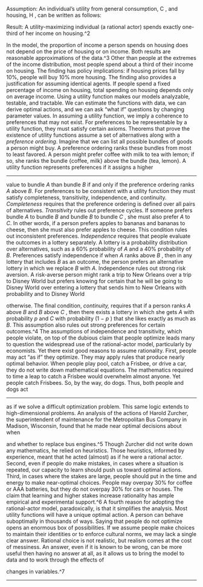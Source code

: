 Assumption: An individual’s utility from general consumption, C , and housing, H , can be written as follows: 

 Result: A utility-maximizing individual (a rational actor) spends exactly one-third of her income on housing.^2 

In the model, the proportion of income a person spends on housing does not depend on the price of housing or on income. Both results are reasonable approximations of the data.^3 Other than people at the extremes of the income distribution, most people spend about a third of their income on housing. The finding has policy implications: if housing prices fall by 10%, people will buy 10% more housing. The finding also provides a justification for assuming identical agents. If people spend a fixed percentage of income on housing, total spending on housing depends only on average income. Using a utility function makes our models analyzable, testable, and tractable. We can estimate the functions with data, we can derive optimal actions, and we can ask “what if” questions by changing parameter values. In assuming a utility function, we imply a coherence to preferences that may not exist. For preferences to be representable by a utility function, they must satisfy certain axioms. Theorems that prove the existence of utility functions assume a set of alternatives along with a _preference ordering_. Imagine that we can list all possible bundles of goods a person might buy. A preference ordering ranks these bundles from most to least favored. A person might prefer coffee with milk to tea with lemon; if so, she ranks the bundle {coffee, milk} above the bundle {tea, lemon}. A utility function represents preferences if it assigns a higher 

---

value to bundle _A_ than bundle _B_ if and only if the preference ordering ranks _A_ above _B_. For preferences to be consistent with a utility function they must satisfy completeness, transitivity, independence, and continuity. _Completeness_ requires that the preference ordering is defined over all pairs of alternatives. _Transitivity_ rules out preference cycles. If someone prefers bundle _A_ to bundle _B_ and bundle _B_ to bundle _C_ , she must also prefer _A_ to _C_. In other words, if a person prefers apples to bananas and bananas to cheese, then she must also prefer apples to cheese. This condition rules out inconsistent preferences. _Independence_ requires that people evaluate the outcomes in a lottery separately. A lottery is a probability distribution over alternatives, such as a 60% probability of _A_ and a 40% probability of _B_. Preferences satisfy independence if when _A_ ranks above _B_ , then in any lottery that includes _B_ as an outcome, the person prefers an alternative lottery in which we replace _B_ with _A_. Independence rules out strong risk aversion. A risk-averse person might rank a trip to New Orleans over a trip to Disney World but prefers knowing for certain that he will be going to Disney World over entering a lottery that sends him to New Orleans with probability and to Disney World 

otherwise. The final condition, _continuity,_ requires that if a person ranks _A_ above _B_ and _B_ above _C_ , then there exists a lottery in which she gets _A_ with probability _p_ and _C_ with probability (1 _− p_ ) that she likes exactly as much as _B_. This assumption also rules out strong preferences for certain outcomes.^4 The assumptions of independence and transitivity, which people violate, on top of the dubious claim that people optimize leads many to question the widespread use of the rational-actor model, particularly by economists. Yet there exist good reasons to assume rationality. First, people may act “as if” they optimize. They may apply rules that produce nearly optimal behavior. When people play pool, catch a Frisbee, or drive a car, they do not write down mathematical equations. The mathematics required to time a leap to catch a Frisbee would overwhelm almost anyone. Yet people catch Frisbees. So, by the way, do dogs. Thus, both people and dogs act 

---

as if we solve a difficult optimization problem. This same logic extends to high-dimensional problems. An analysis of the actions of Harold Zurcher, the superintendent of maintenance for the Metropolitan Bus Company in Madison, Wisconsin, found that he made near optimal decisions about when 

and whether to replace bus engines.^5 Though Zurcher did not write down any mathematics, he relied on heuristics. Those heuristics, informed by experience, meant that he acted (almost) as if he were a rational actor. Second, even if people do make mistakes, in cases where a situation is repeated, our capacity to learn should push us toward optimal actions. Third, in cases where the stakes are large, people should put in the time and energy to make near-optimal choices. People may overpay 30% for coffee or AAA batteries, but they do not overpay 30% for cars or houses. The claim that learning and higher stakes increase rationality has ample empirical and experimental support.^6 A fourth reason for adopting the rational-actor model, paradoxically, is that it simplifies the analysis. Most utility functions will have a unique optimal action. A person can behave suboptimally in thousands of ways. Saying that people do not optimize opens an enormous box of possibilities. If we assume people make choices to maintain their identities or to enforce cultural norms, we may lack a single clear answer. Rational choice is not realistic, but realism comes at the cost of messiness. An answer, even if it is known to be wrong, can be more useful then having no answer at all, as it allows us to bring the model to data and to work through the effects of 

changes in variables.^7 

---
